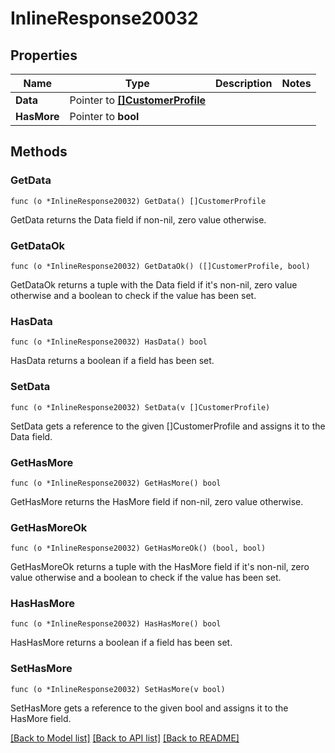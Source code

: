 # InlineResponse20032

## Properties

Name | Type | Description | Notes
------------ | ------------- | ------------- | -------------
**Data** | Pointer to [**[]CustomerProfile**](CustomerProfile.md) |  | 
**HasMore** | Pointer to **bool** |  | 

## Methods

### GetData

`func (o *InlineResponse20032) GetData() []CustomerProfile`

GetData returns the Data field if non-nil, zero value otherwise.

### GetDataOk

`func (o *InlineResponse20032) GetDataOk() ([]CustomerProfile, bool)`

GetDataOk returns a tuple with the Data field if it's non-nil, zero value otherwise
and a boolean to check if the value has been set.

### HasData

`func (o *InlineResponse20032) HasData() bool`

HasData returns a boolean if a field has been set.

### SetData

`func (o *InlineResponse20032) SetData(v []CustomerProfile)`

SetData gets a reference to the given []CustomerProfile and assigns it to the Data field.

### GetHasMore

`func (o *InlineResponse20032) GetHasMore() bool`

GetHasMore returns the HasMore field if non-nil, zero value otherwise.

### GetHasMoreOk

`func (o *InlineResponse20032) GetHasMoreOk() (bool, bool)`

GetHasMoreOk returns a tuple with the HasMore field if it's non-nil, zero value otherwise
and a boolean to check if the value has been set.

### HasHasMore

`func (o *InlineResponse20032) HasHasMore() bool`

HasHasMore returns a boolean if a field has been set.

### SetHasMore

`func (o *InlineResponse20032) SetHasMore(v bool)`

SetHasMore gets a reference to the given bool and assigns it to the HasMore field.


[[Back to Model list]](../README.md#documentation-for-models) [[Back to API list]](../README.md#documentation-for-api-endpoints) [[Back to README]](../README.md)


